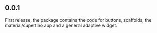 ## 0.0.1

First release, the package contains the code for buttons, scaffolds, the material/cupertino app and a general adaptive widget.   
